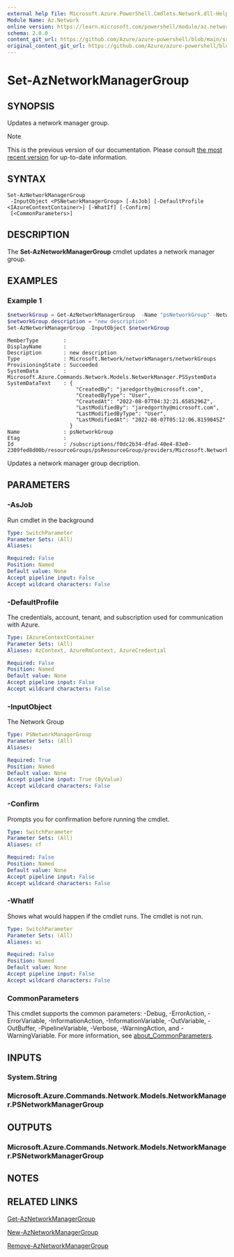 ```yaml
---
external help file: Microsoft.Azure.PowerShell.Cmdlets.Network.dll-Help.xml
Module Name: Az.Network
online version: https://learn.microsoft.com/powershell/module/az.network/set-aznetworkmanagergroup
schema: 2.0.0
content_git_url: https://github.com/Azure/azure-powershell/blob/main/src/Network/Network/help/Set-AzNetworkManagerGroup.md
original_content_git_url: https://github.com/Azure/azure-powershell/blob/main/src/Network/Network/help/Set-AzNetworkManagerGroup.md
---
```


# Set-AzNetworkManagerGroup

## SYNOPSIS
Updates a network manager group.

> [!NOTE]
>This is the previous version of our documentation. Please consult [the most recent version](/powershell/module/az.network/set-aznetworkmanagergroup) for up-to-date information.

## SYNTAX

```
Set-AzNetworkManagerGroup
 -InputObject <PSNetworkManagerGroup> [-AsJob] [-DefaultProfile <IAzureContextContainer>] [-WhatIf] [-Confirm]
 [<CommonParameters>]
```

## DESCRIPTION
The **Set-AzNetworkManagerGroup** cmdlet updates a network manager group.

## EXAMPLES

### Example 1
```powershell
$networkGroup = Get-AzNetworkManagerGroup  -Name "psNetworkGroup" -NetworkManagerName psNetworkManager -ResourceGroupName psResourceGroup
$networkGroup.description = "new description"
Set-AzNetworkManagerGroup -InputObject $networkGroup
```
```output
MemberType        :
DisplayName       :
Description       : new description
Type              : Microsoft.Network/networkManagers/networkGroups
ProvisioningState : Succeeded
SystemData        : Microsoft.Azure.Commands.Network.Models.NetworkManager.PSSystemData
SystemDataText    : {
                      "CreatedBy": "jaredgorthy@microsoft.com",
                      "CreatedByType": "User",
                      "CreatedAt": "2022-08-07T04:32:21.6585296Z",
                      "LastModifiedBy": "jaredgorthy@microsoft.com",
                      "LastModifiedByType": "User",
                      "LastModifiedAt": "2022-08-07T05:12:06.8159045Z"
                    }
Name              : psNetworkGroup
Etag              :
Id                : /subscriptions/f0dc2b34-dfad-40e4-83e0-2309fed8d00b/resourceGroups/psResourceGroup/providers/Microsoft.Network/networkManagers/psNetworkManager/networkGroups/psNetworkGroup
```
Updates a network manager group decription.

## PARAMETERS

### -AsJob
Run cmdlet in the background

```yaml
Type: SwitchParameter
Parameter Sets: (All)
Aliases:

Required: False
Position: Named
Default value: None
Accept pipeline input: False
Accept wildcard characters: False
```

### -DefaultProfile
The credentials, account, tenant, and subscription used for communication with Azure.

```yaml
Type: IAzureContextContainer
Parameter Sets: (All)
Aliases: AzContext, AzureRmContext, AzureCredential

Required: False
Position: Named
Default value: None
Accept pipeline input: False
Accept wildcard characters: False
```

### -InputObject
The Network Group

```yaml
Type: PSNetworkManagerGroup
Parameter Sets: (All)
Aliases:

Required: True
Position: Named
Default value: None
Accept pipeline input: True (ByValue)
Accept wildcard characters: False
```

### -Confirm
Prompts you for confirmation before running the cmdlet.

```yaml
Type: SwitchParameter
Parameter Sets: (All)
Aliases: cf

Required: False
Position: Named
Default value: None
Accept pipeline input: False
Accept wildcard characters: False
```

### -WhatIf
Shows what would happen if the cmdlet runs.
The cmdlet is not run.

```yaml
Type: SwitchParameter
Parameter Sets: (All)
Aliases: wi

Required: False
Position: Named
Default value: None
Accept pipeline input: False
Accept wildcard characters: False
```

### CommonParameters
This cmdlet supports the common parameters: -Debug, -ErrorAction, -ErrorVariable, -InformationAction, -InformationVariable, -OutVariable, -OutBuffer, -PipelineVariable, -Verbose, -WarningAction, and -WarningVariable. For more information, see [about_CommonParameters](http://go.microsoft.com/fwlink/?LinkID=113216).

## INPUTS

### System.String

### Microsoft.Azure.Commands.Network.Models.NetworkManager.PSNetworkManagerGroup

## OUTPUTS

### Microsoft.Azure.Commands.Network.Models.NetworkManager.PSNetworkManagerGroup

## NOTES

## RELATED LINKS

[Get-AzNetworkManagerGroup](./Get-AzNetworkManagerGroup.md)

[New-AzNetworkManagerGroup](./New-AzNetworkManagerGroup.md)

[Remove-AzNetworkManagerGroup](./Remove-AzNetworkManagerGroup.md)
